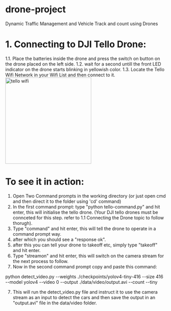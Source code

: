 # drone-project
Dynamic Traffic Management and Vehicle Track and count using Drones

# 1. Connecting to DJI Tello Drone: 
1.1. Place the batteries inside the drone and press the switch on button on the drone placed on the left side.
1.2. wait for a second untill the front LED indicator on the drone starts blinking in yellowish color. 
1.3. Locate the Tello Wifi Network in your Wifi List and then connect to it. 
<img width="269" alt="tello wifi" src="https://user-images.githubusercontent.com/50179614/110765106-d7e9a780-8279-11eb-9f3f-bf2c342ecf5b.png">
 

# To see it in action:

1. Open Two Command prompts in the working directory (or just open cmd and then direct it to the folder using 'cd' command) 
2. In the first command prompt: type "python tello-command.py" and hit enter, this will initialise the tello drone. (Your DJI tello drones must be connceted for this step. refer to 1.1 Connecting the Drone topic to follow thorugh).
3. Type "command" and hit enter, this will tell the drone to operate in a command prompt way.
4. after which you should see a "response ok".
5. after this you can tell your drone to takeoff etc, simply type "takeoff" and hit enter.
6. Type "streamon" and hit enter, this will switch on the camera stream for the next process to follow.
7. Now in the second command prompt copy and paste this command:

python detect_video.py --weights ./checkpoints/yolov4-tiny-416 --size 416 --model yolov4 --video 0 --output ./data/video/output.avi --count --tiny

7. This will run the detect_video.py file and instruct it to use the camera stream as an input to detect the cars and then save the output in an "output.avi" file in the data/video folder.


